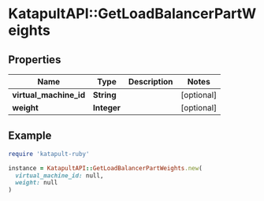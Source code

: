 # KatapultAPI::GetLoadBalancerPartWeights

## Properties

| Name | Type | Description | Notes |
| ---- | ---- | ----------- | ----- |
| **virtual_machine_id** | **String** |  | [optional] |
| **weight** | **Integer** |  | [optional] |

## Example

```ruby
require 'katapult-ruby'

instance = KatapultAPI::GetLoadBalancerPartWeights.new(
  virtual_machine_id: null,
  weight: null
)
```

